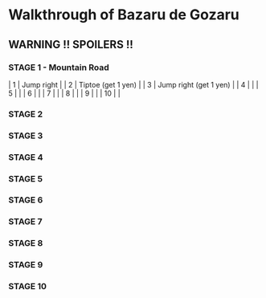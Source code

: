 # Walkthrough of Bazaru de Gozaru

## WARNING !!  SPOILERS !!

### STAGE 1 - Mountain Road

| 1 | Jump right |
| 2 | Tiptoe (get 1 yen) |
| 3 | Jump right (get 1 yen) |
| 4 | |
| 5 | |
| 6 | |
| 7 | |
| 8 | |
| 9 | |
| 10 | |

### STAGE 2
### STAGE 3
### STAGE 4
### STAGE 5
### STAGE 6
### STAGE 7
### STAGE 8
### STAGE 9
### STAGE 10

